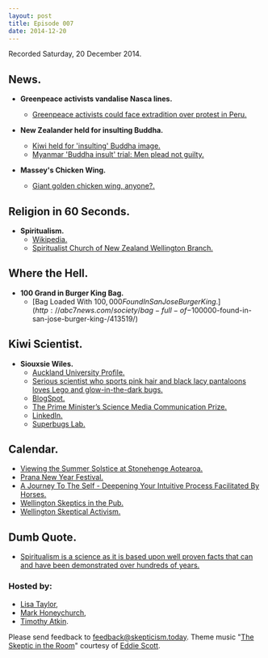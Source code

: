 ```yaml
---
layout: post
title: Episode 007
date: 2014-12-20
---
```


Recorded Saturday, 20 December 2014.

## News.

- **Greenpeace activists vandalise Nasca lines.**
  - [Greenpeace activists could face extradition over protest in Peru.](http://www.theguardian.com/world/2014/dec/16/greenpeace-activists-could-face-extradition)

- **New Zealander held for insulting Buddha.**
  - [Kiwi held for 'insulting' Buddha image.](http://www.stuff.co.nz/world/asia/64074082/Kiwi-held-for-insulting-Buddha-image)
  - [Myanmar 'Buddha insult' trial: Men plead not guilty.](http://www.bbc.co.uk/news/world-asia-30527443)

- **Massey's Chicken Wing.**
  - [Giant golden chicken wing, anyone?.](http://www.stuff.co.nz/entertainment/arts/64259933/giant-golden-chicken-wing-anyone)

## Religion in 60 Seconds.

- **Spiritualism.**
  - [Wikipedia.](http://en.wikipedia.org/wiki/Spiritualism)
  - [Spiritualist Church of New Zealand Wellington Branch.](http://www.spiritualists.org.nz/cms/pages/our-churches/wellington.php)

## Where the Hell.

- **100 Grand in Burger King Bag.**
  - [Bag Loaded With $100,000 Found In San Jose Burger King.](http://abc7news.com/society/bag-full-of-$100000-found-in-san-jose-burger-king-/413519/)

## Kiwi Scientist.

- **Siouxsie Wiles.**
  - [Auckland University Profile.](https://unidirectory.auckland.ac.nz/profile/s-wiles)
  - [Serious scientist who sports pink hair and black lacy pantaloons loves Lego and glow-in-the-dark bugs.](http://www.nzherald.co.nz/nz/news/article.cfm?c_id=1&objectid=11161468)
  - [BlogSpot.](http://siouxsiew.blogspot.co.nz/)
  - [The Prime Minister’s Science Media Communication Prize.](http://www.pmscienceprizes.org.nz/winners-2013-the-prime-ministers-science-media-communication-prize/)
  - [LinkedIn.](https://www.linkedin.com/in/siouxsiewiles)
  - [Superbugs Lab.](http://www.superbugslab.org/)

## Calendar.

- [Viewing the Summer Solstice at Stonehenge Aotearoa.](http://www.stonehenge-aotearoa.co.nz/Events/Music+and+cultural+events.html#solstice)
- [Prana New Year Festival.](http://www.prana.co.nz/prana/the-festival/)
- [A Journey To The Self - Deepening Your Intuitive Process Facilitated By Horses.](http://www.thespiritguide.net/main/event/2001)
- [Wellington Skeptics in the Pub.](http://www.meetup.com/Wellington-Skeptics-in-the-Pub/events/197454092/)
- [Wellington Skeptical Activism.](http://www.meetup.com/Wellington-Skeptics-in-the-Pub/events/dhvjhgytcbsb/)

## Dumb Quote.

- [Spiritualism is a science as it is based upon well proven facts that can and have been demonstrated over hundreds of years.](http://www.spiritualists.org.nz/cms/pages/spiritualism.php)

### Hosted by:

- [Lisa Taylor](mailto:lisa@skepticism.today),
- [Mark Honeychurch](mailto:mark@skepticism.today),
- [Timothy Atkin](mailto:tim@skepticism.today).

Please send feedback to [feedback@skepticism.today](mailto:feedback@skepticism.today). Theme music "[The Skeptic in the Room](https://www.youtube.com/watch?v=OPs_j1EEplI)" courtesy of [Eddie Scott](http://theskepticintheroom.com/).